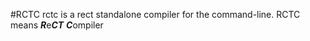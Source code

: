 #RCTC
rctc is a rect standalone compiler for the command-line. RCTC means ***R***e***CT*** ***C***ompiler
